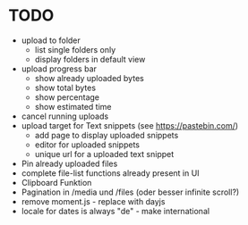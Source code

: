 # TODO 

- upload to folder
  - list single folders only
  - display folders in default view
- upload progress bar
  - show already uploaded bytes
  - show total bytes
  - show percentage
  - show estimated time
- cancel running uploads
- upload target for Text snippets (see https://pastebin.com/)
  - add page to display uploaded snippets
  - editor for uploaded snippets 
  - unique url for a uploaded text snippet
- Pin already uploaded files
- complete file-list functions already present in UI
- Clipboard Funktion
- Pagination in /media und /files (oder besser infinite scroll?)    
- remove moment.js - replace with dayjs
- locale for dates is always "de" - make international
